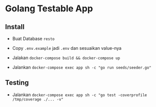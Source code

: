 # Golang Testable App

## Install

- Buat Database `resto`

- Copy `.env.example` jadi `.env` dan sesuaikan value-nya

- Jalakan `docker-compose build && docker-compose up`

- Jalankan `docker-compose exec app sh -c "go run seeds/seeder.go"`

## Testing

- Jalankan `docker-compose exec app sh -c "go test -coverprofile /tmp/coverage ./... -v"`
